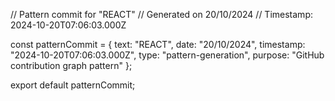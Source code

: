 // Pattern commit for "REACT"
// Generated on 20/10/2024
// Timestamp: 2024-10-20T07:06:03.000Z

const patternCommit = {
  text: "REACT",
  date: "20/10/2024",
  timestamp: "2024-10-20T07:06:03.000Z",
  type: "pattern-generation",
  purpose: "GitHub contribution graph pattern"
};

export default patternCommit;
